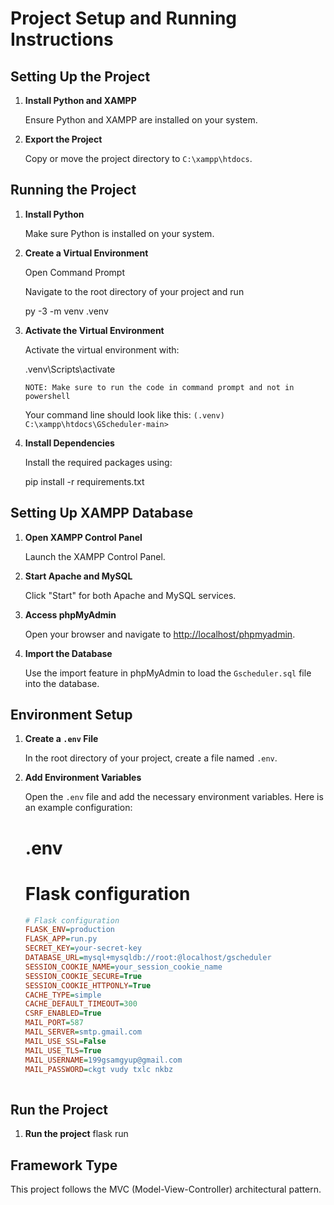 # Project Setup and Running Instructions

## Setting Up the Project

1. **Install Python and XAMPP**

   Ensure Python and XAMPP are installed on your system.

2. **Export the Project**

   Copy or move the project directory to `C:\xampp\htdocs`.

## Running the Project

1. **Install Python**

   Make sure Python is installed on your system.

2. **Create a Virtual Environment**

   Open Command Prompt

   Navigate to the root directory of your project and run

   py -3 -m venv .venv

3. **Activate the Virtual Environment**

   Activate the virtual environment with:

   .venv\Scripts\activate

   `NOTE: Make sure to run the code in command prompt and not in powershell`

   Your command line should look like this: `(.venv) C:\xampp\htdocs\GScheduler-main>`

4. **Install Dependencies**

   Install the required packages using:

   pip install -r requirements.txt

## Setting Up XAMPP Database

1. **Open XAMPP Control Panel**

   Launch the XAMPP Control Panel.

2. **Start Apache and MySQL**

   Click "Start" for both Apache and MySQL services.

3. **Access phpMyAdmin**

   Open your browser and navigate to [http://localhost/phpmyadmin](http://localhost/phpmyadmin).

4. **Import the Database**

   Use the import feature in phpMyAdmin to load the `Gscheduler.sql` file into the database.

## Environment Setup

1. **Create a `.env` File**

   In the root directory of your project, create a file named `.env`.

2. **Add Environment Variables**

   Open the `.env` file and add the necessary environment variables. Here is an example configuration:

   # .env


   
   # Flask configuration
      <!-- #FLASK_APP = __init__.py -->
   ```ini
   # Flask configuration
   FLASK_ENV=production
   FLASK_APP=run.py
   SECRET_KEY=your-secret-key
   DATABASE_URL=mysql+mysqldb://root:@localhost/gscheduler
   SESSION_COOKIE_NAME=your_session_cookie_name
   SESSION_COOKIE_SECURE=True
   SESSION_COOKIE_HTTPONLY=True
   CACHE_TYPE=simple
   CACHE_DEFAULT_TIMEOUT=300
   CSRF_ENABLED=True
   MAIL_PORT=587
   MAIL_SERVER=smtp.gmail.com
   MAIL_USE_SSL=False
   MAIL_USE_TLS=True
   MAIL_USERNAME=199gsamgyup@gmail.com
   MAIL_PASSWORD=ckgt vudy txlc nkbz
            
## Run the Project

1. **Run the project**
   flask run

## Framework Type

This project follows the MVC (Model-View-Controller) architectural pattern.
